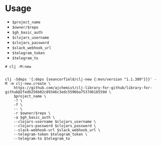 # Usage


- `$project_name`
- `$owner/$repo`
- `$gh_basic_auth`
- `$clojars_username`
- `$clojars_password`
- `$slack_webhook_url`
- `$telegram_token`
- `$telegram_to`


``` shell
# clj -M:new


clj -Sdeps '{:deps {seancorfield/clj-new {:mvn/version "1.1.309"}}}' -M -m clj-new.create \
    https://github.com/ajchemist/clj-library-for-github/library-for-github@2fedb256b02c89346c3edc5596ba7537d61b559d \
    $project_name \
    -? \
    -f \
    -- \
    -r $owner/$repo \
    -a $gh_basic_auth \
    --clojars-username $clojars_username \
    --clojars-password $clojars_password \
    --slack-webhook-url $slack_webhook_url \
    --telegram-token $telegram_token \
    --telegram-to $telegram_to
```
